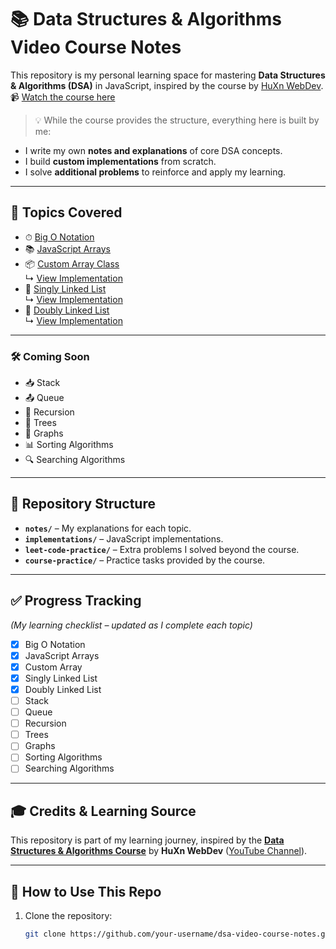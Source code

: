# 📚 Data Structures & Algorithms Video Course Notes

This repository is my personal learning space for mastering **Data Structures & Algorithms (DSA)** in JavaScript, inspired by the course by [HuXn WebDev](https://www.youtube.com/@huxnwebdev).  
📹 [Watch the course here](https://youtu.be/wBtPGnVnA9g)  

> 💡 While the course provides the structure, everything here is built by me:
- I write my own **notes and explanations** of core DSA concepts.
- I build **custom implementations** from scratch.
- I solve **additional problems** to reinforce and apply my learning.


---

## 📖 Topics Covered
- ⏱ [Big O Notation](notes/big-o.md)
- 📚 [JavaScript Arrays](notes/array.md)
- 📦 [Custom Array Class](notes/custom-array.md)  
  ↳ [View Implementation](implementations/CustomArray.js)
- 🔗 [Singly Linked List](notes/linked-list.md)  
  ↳ [View Implementation](implementations/linked-list/LinkedList.js)
- 🔗 [Doubly Linked List](notes/doubly-linked-list.md)  
  ↳ [View Implementation](implementations/doubly-linked-list/DoublyLinkedList.js)

---

### 🛠 Coming Soon
- 📥 Stack
- 📤 Queue
- 🔁 Recursion
- 🌲 Trees
- 🧭 Graphs
- 📊 Sorting Algorithms
- 🔍 Searching Algorithms

---

## 📂 Repository Structure
- **`notes/`** – My explanations for each topic.
- **`implementations/`** – JavaScript implementations.
- **`leet-code-practice/`** – Extra problems I solved beyond the course.
- **`course-practice/`** – Practice tasks provided by the course.

---

## ✅ Progress Tracking
_(My learning checklist – updated as I complete each topic)_

- [x] Big O Notation
- [x] JavaScript Arrays
- [x] Custom Array
- [x] Singly Linked List
- [x] Doubly Linked List
- [ ] Stack
- [ ] Queue
- [ ] Recursion
- [ ] Trees
- [ ] Graphs
- [ ] Sorting Algorithms
- [ ] Searching Algorithms

---

## 🎓 Credits & Learning Source
This repository is part of my learning journey, inspired by the **[Data Structures & Algorithms Course](https://youtu.be/wBtPGnVnA9g)** by **HuXn WebDev** ([YouTube Channel](https://www.youtube.com/@huxnwebdev)).

---

## 🚀 How to Use This Repo
1. Clone the repository:
   ```bash
   git clone https://github.com/your-username/dsa-video-course-notes.git
